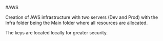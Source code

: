 #AWS

Creation of AWS infrastructure with two servers (Dev and Prod) with the Infra folder being the Main folder where all resources are allocated.

The keys are located locally for greater security.
